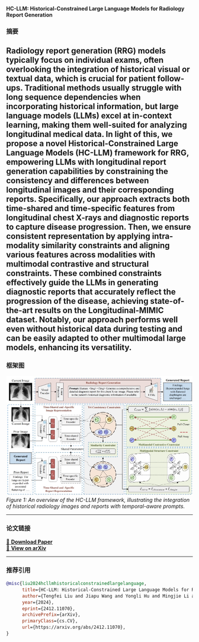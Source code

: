 **HC-LLM: Historical-Constrained Large Language Models for Radiology Report Generation**

### 摘要
Radiology report generation (RRG) models typically focus on individual exams, often overlooking the integration of historical visual or textual data, which is crucial for patient follow-ups. Traditional methods usually struggle with long sequence dependencies when incorporating historical information, but large language models (LLMs) excel at in-context learning, making them well-suited for analyzing longitudinal medical data. In light of this, we propose a novel Historical-Constrained Large Language Models (HC-LLM) framework for RRG, empowering LLMs with longitudinal report generation capabilities by constraining the consistency and differences between longitudinal images and their corresponding reports. Specifically, our approach extracts both time-shared and time-specific features from longitudinal chest X-rays and diagnostic reports to capture disease progression. Then, we ensure consistent representation by applying intra-modality similarity constraints and aligning various features across modalities with multimodal contrastive and structural constraints. These combined constraints effectively guide the LLMs in generating diagnostic reports that accurately reflect the progression of the disease, achieving state-of-the-art results on the Longitudinal-MIMIC dataset. Notably, our approach performs well even without historical data during testing and can be easily adapted to other multimodal large models, enhancing its versatility.
---

### 框架图
![HC-LLM Framework](images/HC-LLM.jpg)  
*Figure 1: An overview of the HC-LLM framework, illustrating the integration of historical radiology images and reports with temporal-aware prompts.*

---

### 论文链接
[📄 **Download Paper**](https://arxiv.org/pdf/2412.11070)  
[🔗 **View on arXiv**](https://arxiv.org/abs/2412.11070)

---

### 推荐引用
```bibtex
@misc{liu2024hcllmhistoricalconstrainedlargelanguage,
      title={HC-LLM: Historical-Constrained Large Language Models for Radiology Report Generation}, 
      author={Tengfei Liu and Jiapu Wang and Yongli Hu and Mingjie Li and Junfei Yi and Xiaojun Chang and Junbin Gao and Baocai Yin},
      year={2024},
      eprint={2412.11070},
      archivePrefix={arXiv},
      primaryClass={cs.CV},
      url={https://arxiv.org/abs/2412.11070}, 
}
